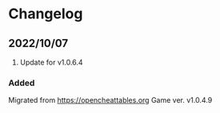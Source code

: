 # Changelog

## 2022/10/07
1. Update for v1.0.6.4


### Added
Migrated from https://opencheattables.org
Game ver. v1.0.4.9